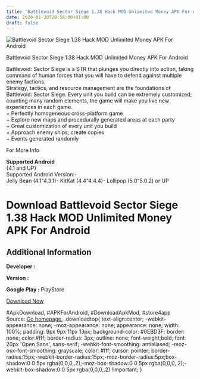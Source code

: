 ```yaml
---
title: 'Battlevoid Sector Siege 1.38 Hack MOD Unlimited Money APK For Android'
date: 2020-01-30T20:56:00+01:00
draft: false
---
```


![Battlevoid Sector Siege 1.38 Hack MOD Unlimited Money APK For Android](https://i2.wp.com/apkhome.net/wp-content/uploads/2017/11/Battlevoid-Sector-Siege-1.38.png "Battlevoid Sector Siege 1.38 Hack MOD Unlimited Money APK For Android")

  

Battlevoid Sector Siege 1.38 Hack MOD Unlimited Money APK For Android

Battlevoid: Sector Siege is a STR that plunges you directly into action, taking command of human forces that you will have to defend against multiple enemy factions.  
Strategy, tactics, and resource management are the foundations of Battlevoid: Sector Siege. Every unit you build can be extremely customized; counting many random elements, the game will make you live new experiences in each game.  
\+ Perfectly homogeneous cross-platform game  
\+ Explore new maps and procedurally generated areas at each party  
\+ Great customization of every unit you build  
\+ Approach enemy ships; create copies  
\+ Events generated randomly

For More Info

**Supported Android**  
{4.1 and UP}  
Supported Android Version:-  
Jelly Bean (4.1"4.3.1)- KitKat (4.4"4.4.4)- Lollipop (5.0"5.0.2) or UP

Download Battlevoid Sector Siege 1.38 Hack MOD Unlimited Money APK For Android
==============================================================================

Additional Information
----------------------

**Developer :**

**Version :**

**Google Play :** PlayStore

  

[Download Now](https://store4app.co/post/battlevoid-sector-siege-1-38-hack-mod-unlimited-money-apk-for-android_1573671091)

  
#ApkDownload, #APKForAndroid, #DownloadApkMod, #store4app  
Source: [Go homepage.](https://store4app.co/post/battlevoid-sector-siege-1-38-hack-mod-unlimited-money-apk-for-android_1573671091) .downloadtop{ text-align:center; -webkit-appearance: none; -moz-appearance: none; appearance: none; width: 100%; padding: 9px 9px 11px 13px; background-color: #0EBD3F; border: none; color:#fff; border-radius: 3px; outline: none; font-weight;bold; font: 20px 'Open Sans', sans-serif; -webkit-font-smoothing: antialiased; -moz-osx-font-smoothing: grayscale; color: #fff; cursor: pointer; border-radius:15px;-webkit-border-radius:15px;-moz-border-radius:5px;box-shadow:0 0 5px rgba(0,0,0,.2);-moz-box-shadow:0 0 5px rgba(0,0,0,.2);-webkit-box-shadow:0 0 5px rgba(0,0,0,.2) !important; }